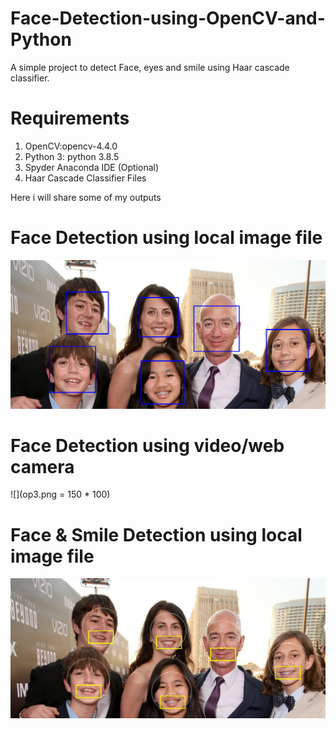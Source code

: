 # Face-Detection-using-OpenCV-and-Python
A simple project to detect Face, eyes and smile using Haar cascade classifier.

# Requirements
1) OpenCV:opencv-4.4.0 
2) Python 3: python 3.8.5
3) Spyder Anaconda IDE (Optional)
4) Haar Cascade Classifier Files

Here i will share some of my outputs
# Face Detection using local image file
![](op1.PNG)

# Face Detection using video/web camera
![](op3.png = 150 * 100)


# Face & Smile Detection using local image file
![](op2.PNG)
